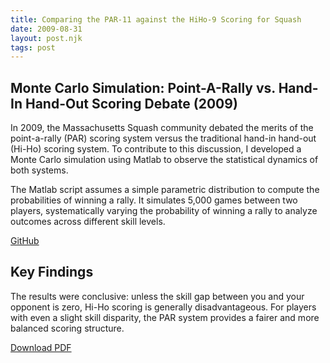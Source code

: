 ```yaml
---
title: Comparing the PAR-11 against the HiHo-9 Scoring for Squash
date: 2009-08-31
layout: post.njk
tags: post
---
```


## Monte Carlo Simulation: Point-A-Rally vs. Hand-In Hand-Out Scoring Debate (2009)

In 2009, the Massachusetts Squash community debated the merits of the point-a-rally (PAR) scoring system versus the traditional hand-in hand-out (Hi-Ho) scoring system. To contribute to this discussion, I developed a Monte Carlo simulation using Matlab to observe the statistical dynamics of both systems.

The Matlab script assumes a simple parametric distribution to compute the probabilities of winning a rally. It simulates 5,000 games between two players, systematically varying the probability of winning a rally to analyze outcomes across different skill levels.

[GitHub](https://github.com/ckulasekaran/PAR-11-vs-HiHo-9-Scoring-for-Squash)

## Key Findings

The results were conclusive: unless the skill gap between you and your opponent is zero, Hi-Ho scoring is generally disadvantageous. For players with even a slight skill disparity, the PAR system provides a fairer and more balanced scoring structure.

[Download PDF](/assets/pdf/par-11-vs-hiho-9-squash.pdf)